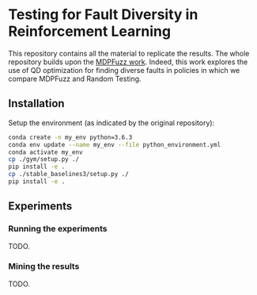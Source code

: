 # Testing for Fault Diversity in Reinforcement Learning

This repository contains all the material to replicate the results. The whole repository builds upon the [MDPFuzz work](https://github.com/Qi-Pang/MDPFuzz). Indeed, this work explores the use of QD optimization for finding diverse faults in policies in which we compare MDPFuzz and Random Testing.

## Installation

Setup the environment (as indicated by the original repository):
```bash
conda create -n my_env python=3.6.3
conda env update --name my_env --file python_environment.yml
conda activate my_env
cp ./gym/setup.py ./
pip install -e .
cp ./stable_baselines3/setup.py ./
pip install -e .
```

## Experiments

### Running the experiments

TODO.


### Mining the results

TODO.